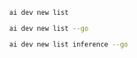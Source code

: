 ``` bash title="List all samples"
ai dev new list
```

``` bash title="List only Go samples"
ai dev new list --go
```

``` bash title="Filter the list by name"
ai dev new list inference --go
```
